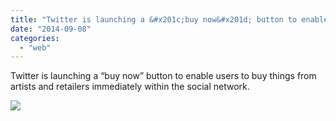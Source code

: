 ```yaml
---
title: "Twitter is launching a &#x201c;buy now&#x201d; button to enable users to buy things from artis..."
date: "2014-09-08"
categories: 
  - "web"
---
```


Twitter is launching a “buy now” button to enable users to buy things from artists and retailers immediately within the social network.  
  
[![](https://scontent-a.xx.fbcdn.net/hphotos-xpa1/v/t1.0-9/s130x130/10686885_835023229854789_1871479494638873785_n.jpg?oh=7405977cd227990a5fd1b860ca5991a1&oe=54CBACBC)](http://www.facebook.com/iCosmoGeek/photos/a.144053918951727.22409.132336730123446/835023229854789/?type=1&relevant_count=1)
